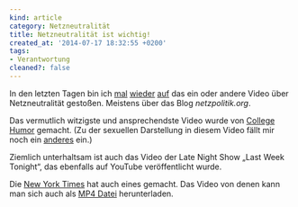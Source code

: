 ```yaml
---
kind: article
category: Netzneutralität
title: Netzneutralität ist wichtig!
created_at: '2014-07-17 18:32:55 +0200'
tags:
- Verantwortung
cleaned?: false
---
```


In den letzten Tagen bin ich
[mal](http://plasisent.org/netzpolitik-org-sammelt-videos-zum-thema-netzneutralitaet/ "Netzpolitik.org sammelt Videos zum Thema Netzneutralität")
[wieder](http://plasisent.org/defend-net-neutrality/ "Defend Net Neutrality")
[auf](http://plasisent.org/netzneutralitaet-ist-wichtig/ "Netzneutralität ist wichtig!")
das ein oder andere Video über Netzneutralität gestoßen. Meistens über
das Blog *netzpolitik.org*.

Das vermutlich witzigste und ansprechendste Video wurde von [College
Humor](https://netzpolitik.org/2014/college-humor-erklaert-why-net-neutrality-matters-and-what-you-can-do-to-help/)
gemacht. (Zu der sexuellen Darstellung in diesem Video fällt mir noch
ein [anderes](https://www.youtube.com/watch?v=roEl3pC929E) ein.)

Ziemlich unterhaltsam ist auch das Video der Late Night Show „Last Week
Tonight“, das ebenfalls auf YouTube veröffentlicht wurde.

Die [New York
Times](https://netzpolitik.org/2014/new-york-times-erklaert-netzneutralitaet-a-threat-to-internet-freedom/)
hat auch eines gemacht. Das Video von denen kann man sich auch als [MP4
Datei](http://video1.nytimes.com/video/2014/07/09/29343_1_opdoc-neutrality_wg_16x9_xxxl_hb_mm.mp4)
herunterladen.


